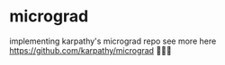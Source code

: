 # micrograd
implementing karpathy's micrograd repo
see more here https://github.com/karpathy/micrograd
🫡🫡🫡
